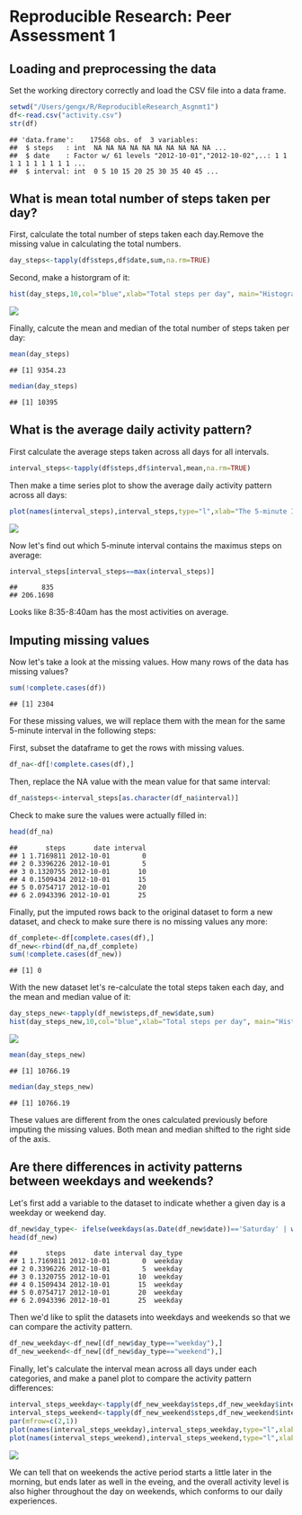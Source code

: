 # Reproducible Research: Peer Assessment 1


## Loading and preprocessing the data
Set the working directory correctly and load the CSV file into a data frame.

```r
setwd("/Users/gengx/R/ReproducibleResearch_Asgnmt1")
df<-read.csv("activity.csv")
str(df)
```

```
## 'data.frame':	17568 obs. of  3 variables:
##  $ steps   : int  NA NA NA NA NA NA NA NA NA NA ...
##  $ date    : Factor w/ 61 levels "2012-10-01","2012-10-02",..: 1 1 1 1 1 1 1 1 1 1 ...
##  $ interval: int  0 5 10 15 20 25 30 35 40 45 ...
```
## What is mean total number of steps taken per day?
First, calculate the total number of steps taken each day.Remove the missing value in calculating the total numbers.

```r
day_steps<-tapply(df$steps,df$date,sum,na.rm=TRUE)
```

Second, make a historgram of it:

```r
hist(day_steps,10,col="blue",xlab="Total steps per day", main="Histogram of total steps per day")
```

![](PA1_template_files/figure-html/unnamed-chunk-3-1.png)<!-- -->

Finally, calcute the mean and median of the total number of steps taken per day:


```r
mean(day_steps)
```

```
## [1] 9354.23
```

```r
median(day_steps)
```

```
## [1] 10395
```


## What is the average daily activity pattern?
First calculate the average steps taken across all days for all intervals.

```r
interval_steps<-tapply(df$steps,df$interval,mean,na.rm=TRUE)
```

Then make a time series plot to show the average daily activity pattern across all days:

```r
plot(names(interval_steps),interval_steps,type="l",xlab="The 5-minute Intervals During a Day",ylab="Steps taken",main="Average Steps Taken by Intervals across All Days")
```

![](PA1_template_files/figure-html/unnamed-chunk-6-1.png)<!-- -->

Now let's find out which 5-minute interval contains the maximus steps on average:


```r
interval_steps[interval_steps==max(interval_steps)]
```

```
##      835 
## 206.1698
```

Looks like 8:35-8:40am has the most activities on average.

## Imputing missing values

Now let's take a look at the missing values. How many rows of the data has missing values?

```r
sum(!complete.cases(df)) 
```

```
## [1] 2304
```
For these missing values, we will replace them with the mean for the same 5-minute interval in the following steps:

First, subset the dataframe to get the rows with missing values.

```r
df_na<-df[!complete.cases(df),]
```

Then, replace the NA value with the mean value for that same interval:

```r
df_na$steps<-interval_steps[as.character(df_na$interval)]
```

Check to make sure the values were actually filled in:

```r
head(df_na)
```

```
##       steps       date interval
## 1 1.7169811 2012-10-01        0
## 2 0.3396226 2012-10-01        5
## 3 0.1320755 2012-10-01       10
## 4 0.1509434 2012-10-01       15
## 5 0.0754717 2012-10-01       20
## 6 2.0943396 2012-10-01       25
```

Finally, put the imputed rows back to the original dataset to form a new dataset, and check to make sure there is no missing values any more:

```r
df_complete<-df[complete.cases(df),]
df_new<-rbind(df_na,df_complete)
sum(!complete.cases(df_new))
```

```
## [1] 0
```

With the new dataset let's re-calculate the total steps taken each day, and the mean and median value of it:

```r
day_steps_new<-tapply(df_new$steps,df_new$date,sum)
hist(day_steps_new,10,col="blue",xlab="Total steps per day", main="Histogram of total steps per day after imputing missing values")
```

![](PA1_template_files/figure-html/unnamed-chunk-13-1.png)<!-- -->

```r
mean(day_steps_new)
```

```
## [1] 10766.19
```

```r
median(day_steps_new)
```

```
## [1] 10766.19
```

These values are different from the ones calculated previously before imputing the missing values. Both mean and median shifted to the right side of the axis.

## Are there differences in activity patterns between weekdays and weekends?

Let's first add a variable to the dataset to indicate whether a given day is a weekday or weekend day.


```r
df_new$day_type<- ifelse(weekdays(as.Date(df_new$date))=='Saturday' | weekdays(as.Date(df_new$date))=='Sunday',"weekend" , "weekday")
head(df_new)
```

```
##       steps       date interval day_type
## 1 1.7169811 2012-10-01        0  weekday
## 2 0.3396226 2012-10-01        5  weekday
## 3 0.1320755 2012-10-01       10  weekday
## 4 0.1509434 2012-10-01       15  weekday
## 5 0.0754717 2012-10-01       20  weekday
## 6 2.0943396 2012-10-01       25  weekday
```

Then we'd like to split the datasets into weekdays and weekends so that we can compare the activity pattern.

```r
df_new_weekday<-df_new[(df_new$day_type=="weekday"),]
df_new_weekend<-df_new[(df_new$day_type=="weekend"),]
```

Finally, let's calculate the interval mean across all days under each categories, and make a panel plot to compare the activity pattern differences:

```r
interval_steps_weekday<-tapply(df_new_weekday$steps,df_new_weekday$interval,mean)
interval_steps_weekend<-tapply(df_new_weekend$steps,df_new_weekend$interval,mean)
par(mfrow=c(2,1))
plot(names(interval_steps_weekday),interval_steps_weekday,type="l",xlab="The 5-minute Intervals During a Day",ylab="Steps taken",main="Weekday")
plot(names(interval_steps_weekend),interval_steps_weekend,type="l",xlab="The 5-minute Intervals During a Day",ylab="Steps taken",main="Weekend")
```

![](PA1_template_files/figure-html/unnamed-chunk-16-1.png)<!-- -->

We can tell that on weekends the active period starts a little later in the morning, but ends later as well in the eveing, and the overall activity level is also higher throughout the day on weekends, which conforms to our daily experiences.
